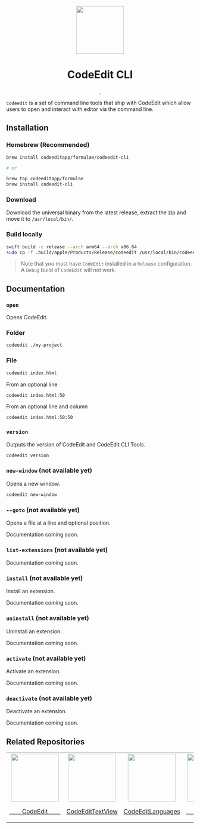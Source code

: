 <p align="center">
  <img src="https://user-images.githubusercontent.com/806104/205848006-f2654778-21f1-4f97-b292-32849cc1eff6.png" height="128">
  <h1 align="center">CodeEdit CLI</h1>
</p>

<p align="center">
  <a aria-label="Follow CodeEdit on Twitter" href="https://twitter.com/CodeEditApp" target="_blank">
    <img alt="" src="https://img.shields.io/badge/Follow%20@CodeEditApp-black.svg?style=for-the-badge&logo=Twitter">
  </a>
  <a aria-label="Join the community on Discord" href="https://discord.gg/vChUXVf9Em" target="_blank">
    <img alt="" src="https://img.shields.io/badge/Join%20the%20community-black.svg?style=for-the-badge&logo=Discord">
  </a>
</p>

`codeedit` is a set of command line tools that ship with CodeEdit which allow users to open and interact with editor via the command line.

## Installation

### Homebrew (Recommended)

```sh
brew install codeeditapp/formulae/codeedit-cli

# or 

brew tap codeeditapp/formulae
brew install codeedit-cli
```

### Download

Download the universal binary from the latest release, extract the zip and move it to `/usr/local/bin/`.

### Build locally

```sh
swift build -c release --arch arm64 --arch x86_64
sudo cp -f .build/apple/Products/Release/codeedit /usr/local/bin/codeedit
```

> Note that you must have `CodeEdit` installed in a `Release` configuration. A `Debug` build of `CodeEdit` will not work.

## Documentation

### `open`

Opens CodeEdit.

### Folder

```sh
codeedit ./my-project
```

### File

```sh
codeedit index.html
```

From an optional line

```sh
codeedit index.html:50
```

From an optional line and column

```sh
codeedit index.html:50:50
```

### `version`

Outputs the version of CodeEdit and CodeEdit CLI Tools.

```sh
codeedit version
```

### `new-window` (not available yet)

Opens a new window.

```sh
codeedit new-window
```

### `--goto` (not available yet)

Opens a file at a line and optional position.

Documentation coming soon.

### `list-extensions` (not available yet)

Documentation coming soon.

### `install` (not available yet)

Install an extension.

Documentation coming soon.

### `uninstall` (not available yet)

Uninstall an extension.

Documentation coming soon.

### `activate` (not available yet)

Activate an extension.

Documentation coming soon.

### `deactivate` (not available yet)

Deactivate an extension.

Documentation coming soon.


## Related Repositories

<table>
  <tr>
    <td align="center">
      <a href="https://github.com/CodeEditApp/CodeEdit">
        <img src="https://user-images.githubusercontent.com/806104/163099605-4eaedd33-8441-4125-9ca1-a7ccb2f62a74.png" width="128" height="128">
        <p>&nbsp;&nbsp;&nbsp;&nbsp;&nbsp;&nbsp;&nbsp;&nbsp;CodeEdit&nbsp;&nbsp;&nbsp;&nbsp;&nbsp;&nbsp;&nbsp;&nbsp;</p>
      </a>
    </td>
    <td align="center">
      <a href="https://github.com/CodeEditApp/CodeEditTextView">
        <img src="https://user-images.githubusercontent.com/806104/175655252-d77cef62-31f5-4f40-a2ad-c1406a6dd1b9.png" width="128" height="128">
        <p>CodeEditTextView</p>
      </a>
    </td>
    <td align="center">
      <a href="https://github.com/CodeEditApp/CodeEditLanguages">
        <img src="https://user-images.githubusercontent.com/806104/201497920-d6aace8d-f0dc-49f6-bcd7-6a3b64cc384c.png" height="128">
        <p>CodeEditLanguages</p>
      </a>
    </td>
    <td align="center">
      <a href="https://github.com/CodeEditApp/CodeEditKit">
        <img src="https://user-images.githubusercontent.com/806104/193877051-c60d255d-0b6a-408c-bb21-6fabc5e0e60c.png" width="128" height="128">
        <p>&nbsp;&nbsp;&nbsp;&nbsp;&nbsp;CodeEditKit&nbsp;&nbsp;&nbsp;&nbsp;&nbsp;</p>
      </a>
    </td>
  </tr>
</table>
